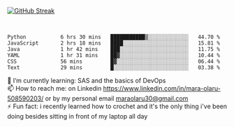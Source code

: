 

[![GitHub Streak](https://streak-stats.demolab.com?user=MaraxD&theme=tokyonight)](https://git.io/streak-stats)
 
 
 <br/>

<!--START_SECTION:waka-->

```text
Python           6 hrs 30 mins   ███████████▒░░░░░░░░░░░░░   44.70 %
JavaScript       2 hrs 18 mins   ████░░░░░░░░░░░░░░░░░░░░░   15.81 %
Java             1 hr 42 mins    ███░░░░░░░░░░░░░░░░░░░░░░   11.75 %
YAML             1 hr 31 mins    ██▓░░░░░░░░░░░░░░░░░░░░░░   10.44 %
CSS              56 mins         █▓░░░░░░░░░░░░░░░░░░░░░░░   06.44 %
Text             29 mins         █░░░░░░░░░░░░░░░░░░░░░░░░   03.38 %
```

<!--END_SECTION:waka-->
<!--[![willianrod's wakatime stats](https://github-readme-stats.vercel.app/api/wakatime?username=MaraxD)](https://github.com/anuraghazra/github-readme-stats)-->

🌱 I’m currently learning: SAS and the basics of DevOps<br/>
📫 How to reach me: on Linkedin https://www.linkedin.com/in/mara-olaru-508590203/ or by my personal email maraolaru30@gmail.com <br/>
⚡ Fun fact: i recently learned how to crochet and it's the only thing i've been doing besides sitting in front of my laptop all day <br/>
 
